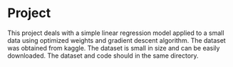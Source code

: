 # Project
This project deals with a simple linear regression model applied to a small data using optimized weights and gradient descent algorithm. 
The dataset was obtained from kaggle. The dataset is small in size and can be easily downloaded. The dataset and code should in the same directory. 
